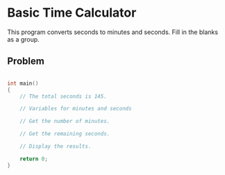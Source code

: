 # Basic Time Calculator

This program converts seconds to minutes and seconds.
Fill in the blanks as a group.

## Problem
```c++

int main()
{
	// The total seconds is 145.

	// Variables for minutes and seconds

	// Get the number of minutes.

	// Get the remaining seconds.

	// Display the results.

    return 0;
}
```
